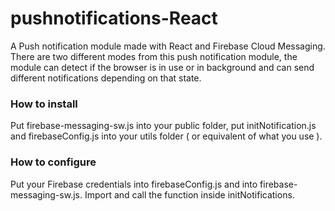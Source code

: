 # pushnotifications-React

A Push notification module made with React and Firebase Cloud Messaging. 
There are two different modes from this push notification module, the module can detect if the browser is in use or in background and can send different notifications depending on that state.

### How to install
Put firebase-messaging-sw.js into your public folder, put initNotification.js and firebaseConfig.js into your utils folder ( or equivalent of what you use ).

### How to configure
Put your Firebase credentials into firebaseConfig.js and into firebase-messaging-sw.js. Import and call the function inside initNotifications.
